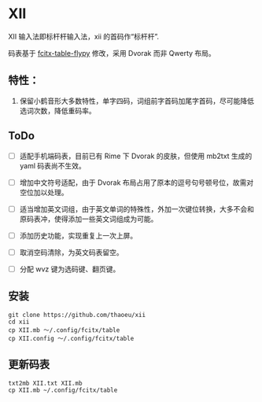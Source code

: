 # XII

XII 输入法即标杆杆输入法，xii 的首码作“标杆杆”.

码表基于 [fcitx-table-flypy](https://github.com/rydesun/fcitx-table-flypy) 修改，采用 Dvorak 而非 Qwerty 布局。

## 特性：

1. 保留小鹤音形大多数特性，单字四码，词组前字首码加尾字首码，尽可能降低选词次数，降低重码率。

## ToDo

- [ ] 适配手机端码表，目前已有 Rime 下 Dvorak 的皮肤，但使用 mb2txt 生成的 yaml 码表尚不生效。

- [ ] 增加中文符号适配，由于 Dvorak 布局占用了原本的逗号句号顿号位，故需对空位加以处理。

- [ ] 适当增加英文词组，由于英文单词的特殊性，外加一次键位转换，大多不会和原码表冲，使得添加一些英文词组成为可能。

- [ ] 添加历史功能，实现重复上一次上屏。

- [ ] 取消空码清除，为英文码表留空。

- [ ] 分配 wvz 键为选码键、翻页键。

## 安装

```
git clone https://github.com/thaoeu/xii
cd xii
cp XII.mb ～/.config/fcitx/table
cp XII.config ～/.config/fcitx/table
```

## 更新码表

```
txt2mb XII.txt XII.mb
cp XII.mb ~/.config/fcitx/table
```
